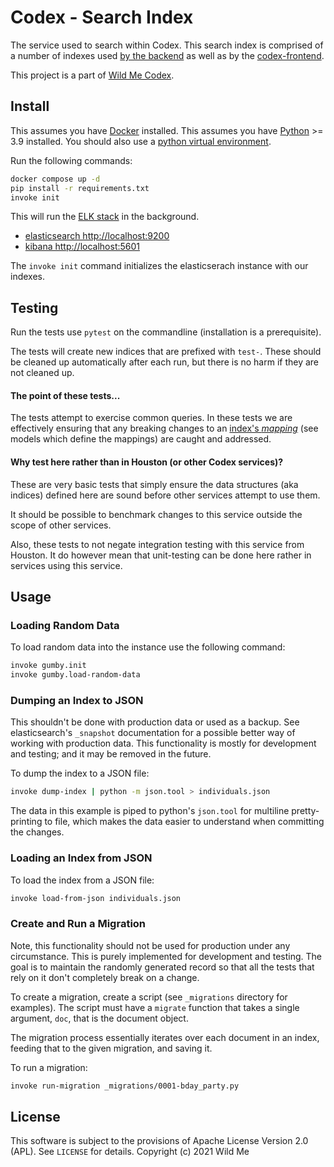 # Codex - Search Index


The service used to search within Codex. This search index is comprised of a number of indexes used [by the backend]() as well as by the [codex-frontend]().

This project is a part of [Wild Me Codex]().


## Install

This assumes you have [Docker](https://docker.io) installed.
This assumes you have [Python](https://python.org) >= 3.9 installed.
You should also use a [python virtual environment](https://docs.python.org/dev/library/venv.html).

Run the following commands:

```bash
docker compose up -d
pip install -r requirements.txt
invoke init
```

This will run the [ELK stack](https://www.elastic.co/what-is/elk-stack) in the background.

- [elasticsearch http://localhost:9200](http://localhost:9200)
- [kibana http://localhost:5601](http://localhost:5601)

The `invoke init` command initializes the elasticserach instance with our indexes.


## Testing

Run the tests use `pytest` on the commandline (installation is a prerequisite).

The tests will create new indices that are prefixed with `test-`.
These should be cleaned up automatically after each run,
but there is no harm if they are not cleaned up.

#### The point of these tests...

The tests attempt to exercise common queries.
In these tests we are effectively ensuring that any breaking changes
to an [index's _mapping_](https://www.elastic.co/guide/en/elasticsearch/reference/current/mapping.html)
(see models which define the mappings) are caught and addressed.

#### Why test here rather than in Houston (or other Codex services)?

These are very basic tests that simply ensure the data structures (aka indices) defined here are sound before other services attempt to use them.

It should be possible to benchmark changes to this service outside the scope of other services.

Also, these tests to not negate integration testing with this service from Houston.
It do however mean that unit-testing can be done here rather in services using this service.


## Usage

### Loading Random Data

To load random data into the instance use the following command:

```bash
invoke gumby.init
invoke gumby.load-random-data
```

### Dumping an Index to JSON

This shouldn't be done with production data or used as a backup. See elasticsearch's `_snapshot` documentation for a possible better way of working with production data. This functionality is mostly for development and testing; and it may be removed in the future.

To dump the index to a JSON file:

```bash
invoke dump-index | python -m json.tool > individuals.json
```

The data in this example is piped to python's `json.tool` for multiline pretty-printing to file, which makes the data easier to understand when committing the changes.

### Loading an Index from JSON

To load the index from a JSON file:

```bash
invoke load-from-json individuals.json
```

### Create and Run a Migration

Note, this functionality should not be used for production under any circumstance. This is purely implemented for development and testing. The goal is to maintain the randomly generated record so that all the tests that rely on it don't completely break on a change.

To create a migration, create a script (see `_migrations` directory for examples). The script must have a `migrate` function that takes a single argument, `doc`, that is the document object.

The migration process essentially iterates over each document in an index, feeding that to the given migration, and saving it.

To run a migration:

```bash
invoke run-migration _migrations/0001-bday_party.py
```


## License

This software is subject to the provisions of Apache License Version 2.0 (APL). See `LICENSE` for details. Copyright (c) 2021 Wild Me
